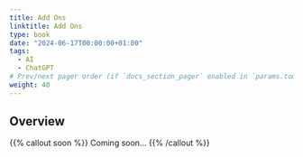 ```yaml
---
title: Add Ons 
linktitle: Add Ons
type: book
date: "2024-06-17T00:00:00+01:00"
tags:
  - AI
  - ChatGPT
# Prev/next pager order (if `docs_section_pager` enabled in `params.toml`)
weight: 40
---
```


<!--more-->
## Overview

{{% callout soon %}}
Coming soon...
{{% /callout %}}

